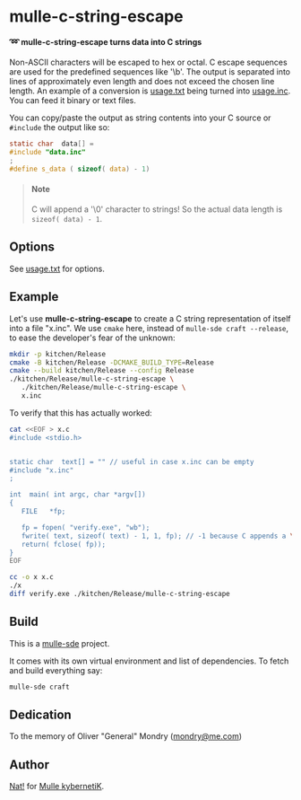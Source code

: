 # mulle-c-string-escape

#### ➿ mulle-c-string-escape turns data into C strings

Non-ASCII characters will be escaped to hex or octal. C escape sequences are used 
for the predefined sequences like '\b'. The output is separated into lines of approximately
even length and does not exceed the chosen line length. An example of a 
conversion is [usage.txt](src/usage.txt) being turned into [usage.inc](src/usage.inc).
You can feed it binary or text files.

You can copy/paste the output as string contents into your C source or `#include` 
the output like so:

``` c
static char  data[] =
#include "data.inc"
;
#define s_data ( sizeof( data) - 1)
```

> #### Note
>
> C will append a '\0' character to strings! So the actual data length 
> is `sizeof( data) - 1`.

## Options

See [usage.txt](src/usage.txt) for options.


## Example

Let's use **mulle-c-string-escape** to create a C string representation of 
itself into a file "x.inc". We use `cmake` here, instead of
`mulle-sde craft --release`, to ease the developer's fear of the unknown:

``` sh
mkdir -p kitchen/Release
cmake -B kitchen/Release -DCMAKE_BUILD_TYPE=Release
cmake --build kitchen/Release --config Release
./kitchen/Release/mulle-c-string-escape \
   ./kitchen/Release/mulle-c-string-escape \
   x.inc
```

To verify that this has actually worked:

``` sh
cat <<EOF > x.c
#include <stdio.h>


static char  text[] = "" // useful in case x.inc can be empty
#include "x.inc"
;

int  main( int argc, char *argv[])
{
   FILE   *fp;

   fp = fopen( "verify.exe", "wb");
   fwrite( text, sizeof( text) - 1, 1, fp); // -1 because C appends a \0
   return( fclose( fp));
}
EOF

cc -o x x.c
./x
diff verify.exe ./kitchen/Release/mulle-c-string-escape
```

## Build

This is a [mulle-sde](//mulle-sde.github.io/) project.

It comes with its own virtual environment and list of dependencies.
To fetch and build everything say:

``` sh
mulle-sde craft
```

## Dedication

To the memory of Oliver "General" Mondry (mondry@me.com)


## Author

[Nat!](//www.mulle-kybernetik.com/weblog) for
[Mulle kybernetiK](//www.mulle-kybernetik.com).

